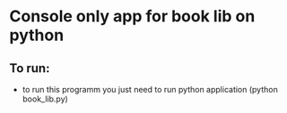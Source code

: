 # Console only app for book lib on python

## To run:

- to run this programm you just need to run python application (python book_lib.py)
